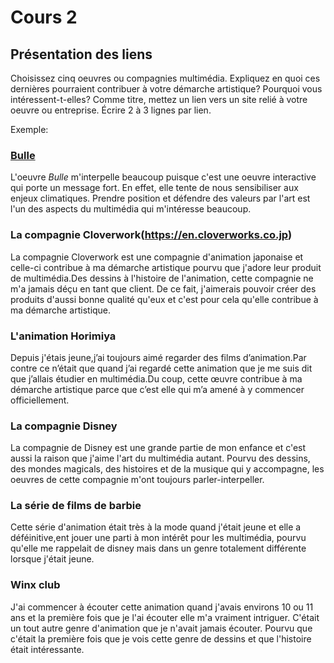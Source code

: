 # Cours 2
## Présentation des liens
Choisissez cinq oeuvres ou compagnies multimédia. Expliquez en quoi ces dernières pourraient contribuer à votre démarche artistique? Pourquoi vous intéressent-t-elles? Comme titre, mettez un lien vers un site relié à votre oeuvre ou entreprise. Écrire 2 à 3 lignes par lien.

Exemple: 
### [Bulle](https://www.onf.ca/interactif/bulle/) 
L'oeuvre *Bulle* m'interpelle beaucoup puisque c'est une oeuvre interactive qui porte un message fort. En effet, elle tente de nous sensibiliser aux enjeux climatiques. Prendre position et défendre des valeurs par l'art est l'un des aspects du multimédia qui m'intéresse beaucoup. 

### La compagnie Cloverwork(https://en.cloverworks.co.jp)
La compagnie Cloverwork est une compagnie d'animation japonaise et celle-ci contribue à ma démarche artistique pourvu que j'adore leur produit de multimédia.Des dessins à l'histoire de l'animation, cette compagnie ne m'a jamais déçu en tant que client. De ce fait, j'aimerais pouvoir créer des produits d'aussi bonne qualité qu'eux et c'est pour cela qu'elle contribue à ma démarche artistique. 

### L'animation Horimiya
Depuis j'étais jeune,j’ai toujours aimé regarder des films d’animation.Par contre ce n’était que quand j’ai regardé cette animation que je me suis dit que j’allais étudier en multimédia.Du coup, cette œuvre contribue à ma démarche artistique parce que c’est elle qui m’a amené à y commencer officiellement. 

### La compagnie Disney
La compagnie de Disney est une grande partie de mon enfance et c'est aussi la raison que j'aime l'art du multimédia autant. Pourvu des dessins, des mondes magicals, des histoires et de la musique qui y accompagne, les oeuvres de cette compagnie m'ont toujours parler-interpeller.

### La série de films de barbie
Cette série d'animation était très à la mode quand j'était jeune et elle a déféinitive,ent jouer une parti à mon intérêt pour les multimédia, pourvu qu'elle me rappelait de disney mais dans un genre totalement différente lorsque j'était jeune. 

### Winx club 
J'ai commencer à écouter cette animation quand j'avais environs 10 ou 11 ans et la première fois que je l'ai écouter elle m'a vraiment intriguer. C'était un tout autre genre d'animation que je n'avait jamais écouter. Pourvu que c'était la première fois que je vois cette genre de dessins et que l'histoire était intéressante.

